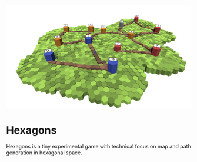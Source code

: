 ﻿![screenshot](docs/screenshot.png)

# Hexagons

Hexagons is a tiny experimental game with technical focus on map and path generation in hexagonal space.
